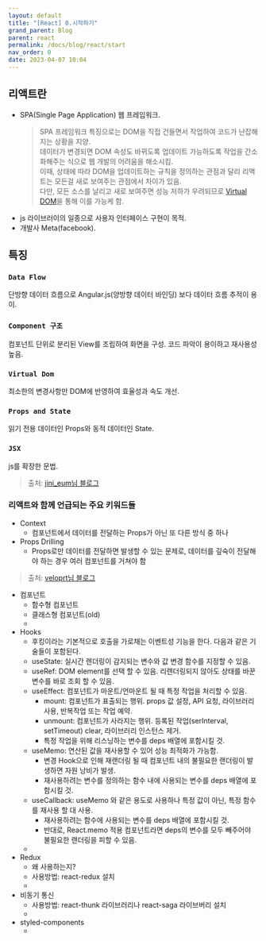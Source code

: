 ```yaml
---
layout: default
title: "[React] 0.시작하기"
grand_parent: Blog
parent: react
permalink: /docs/blog/react/start
nav_order: 0
date: 2023-04-07 10:04
---
```


## 리액트란
- SPA(Single Page Application) 웹 프레임워크.
  > SPA 프레임워크 특징으로는 DOM을 직접 건들면서 작업하여 코드가 난잡해지는 상황을 지양.  
  > 데이터가 변경되면 DOM 속성도 바뀌도록 업데이트 가능하도록 작업을 간소화해주는 식으로 웹 개발의 어려움을 해소시킴.  
  > 이때, 상태에 따라 DOM을 업데이트하는 규칙을 정의하는 관점과 달리 리액트는 모든걸 새로 보여주는 관점에서 차이가 있음.   
  > 다만, 모든 소스를 날리고 새로 보여주면 성능 저하가 우려되므로 [Virtual DOM](#virtual-dom)을 통해 이를 가능케 함.  
- js 라이브러이의 일종으로 사용자 인터페이스 구현이 목적.
- 개발사 Meta(facebook).

## 특징
  ### `Data Flow`
  단방향 데이터 흐름으로 Angular.js(양방향 데이터 바인딩) 보다 데이터 흐름 추적이 용이. 
  ### `Component 구조`
  컴포넌트 단위로 분리된 View를 조립하여 화면을 구성. 코드 파악이 용이하고 재사용성 높음.
  ### `Virtual Dom`
  최소한의 변경사항만 DOM에 반영하여 효율성과 속도 개선.
  ### `Props and State`
  읽기 전용 데이터인 Props와 동적 데이터인 State.
  ### `JSX`
  js를 확장한 문법.
> 출처: [jini_eum님 블로그](https://velog.io/@jini_eun/React-React.js%EB%9E%80-%EA%B0%84%EB%8B%A8-%EC%A0%95%EB%A6%AC)

### 리액트와 함께 언급되는 주요 키워드들
- Context
  - 컴포넌트에서 데이터를 전달하는 Props가 아닌 또 다른 방식 중 하나
- Props Drilling
  - Props로만 데이터를 전달하면 발생할 수 있는 문제로, 데이터를 깊숙이 전달해야 하는 경우 여러 컴포넌트를 거쳐야 함
> 출처: [veloprt님 블로그](https://velog.io/@velopert/react-context-tutorial)  
- 컴포넌트
  - 함수형 컴포넌트
  - 클래스형 컴포넌트(old)
  - [//]: # (TODO:)
- Hooks
  - 후킹이라는 기본적으로 호출을 가로채는 이벤트성 기능을 한다. 다음과 같은 기술들이 포함된다.
  - useState: 실시간 렌더링이 감지되는 변수와 값 변경 함수를 지정할 수 있음.
  - useRef: DOM element를 선택 할 수 있음. 리렌더링되지 않아도 상태를 바꾼 변수를 바로 조회 할 수 있음.
  - useEffect: 컴포넌트가 마운트/언마운트 될 때 특정 작업을 처리할 수 있음.
    - mount: 컴포넌트가 표출되는 행위. props 값 설정, API 요청, 라이브러리 사용, 반복작업 또는 작업 예약.
    - unmount: 컴포넌트가 사라지는 행위. 등록된 작업(serInterval, setTimeout) clear, 라이브러리 인스턴스 제거.
    - 특정 작업을 위해 리스닝하는 변수를 deps 배열에 포함시킬 것.
  - useMemo: 연산된 값을 재사용할 수 있어 성능 최적화가 가능함. 
    - 변경 Hook으로 인해 재랜더링 될 때 컴포넌트 내의 불필요한 랜더링이 발생하면 자원 낭비가 발생.
    - 재사용하려는 변수를 정의하는 함수 내에 사용되는 변수를 deps 배열에 포함시킬 것.
  - useCallback: useMemo 와 같은 용도로 사용하나 특정 값이 아닌, 특정 함수를 재사용 할 대 사용.
    - 재사용하려는 함수에 사용되는 변수를 deps 배열에 포함시킬 것.
    - 반대로, React.memo 적용 컴포넌트라면 deps의 변수를 모두 빼주어야 불필요한 랜더링을 피할 수 있음. 
  - [//]: # (TODO:)
- Redux 
  - 왜 사용하는지?
  - 사용방법: react-redux 설치
  - [//]: # (TODO:)
- 비동기 통신
  - 사용방법: react-thunk 라이브러리나 react-saga 라이브버리 설치
  - [//]: # (TODO:)
- styled-components
  - [//]: # (TODO:)